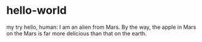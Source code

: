 # hello-world
my try
hello, human:
I am an alien from Mars.
By the way, the apple in Mars on the Mars is far more delicious than that on the earth.
